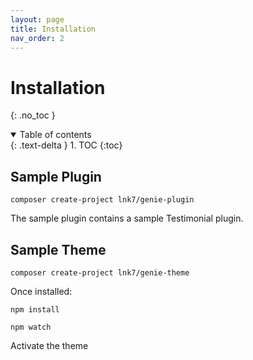 ```yaml
---
layout: page 
title: Installation
nav_order: 2
---
```


# Installation
{: .no_toc }
<details open markdown="block">
  <summary>
    Table of contents
  </summary>
  {: .text-delta }
1. TOC
{:toc}
</details>

## Sample Plugin

`composer create-project lnk7/genie-plugin`

The sample plugin contains a sample Testimonial plugin. 

## Sample Theme

`composer create-project lnk7/genie-theme`

Once installed:  

`npm install` 

`npm watch`

Activate the theme
